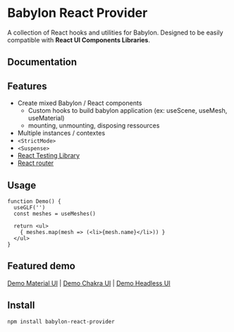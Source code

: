 # Babylon React Provider

A collection of React hooks and utilities for Babylon. Designed to be easily compatible with **React UI Components Libraries**. 

## Documentation

## Features
- Create mixed Babylon / React components
  - Custom hooks to build babylon application (ex: useScene, useMesh, useMaterial)
  - mounting, unmounting, disposing ressources 
- Multiple instances / contextes
- ```<StrictMode>```
- ```<Suspense>```
- [React Testing Library](https://testing-library.com/docs/react-testing-library/intro/) 
- [React router](https://github.com/remix-run/react-router)

## Usage
```tsx
function Demo() {
  useGLF('')
  const meshes = useMeshes()

  return <ul>
    { meshes.map(mesh => (<li>{mesh.name}</li>)) }
  </ul>
}
```

## Featured demo
[Demo Material UI]() | [Demo Chakra UI]() | [Demo Headless UI]()

## Install
```console 
npm install babylon-react-provider
```
